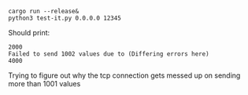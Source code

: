 ```
cargo run --release&
python3 test-it.py 0.0.0.0 12345
```
Should print:
```
2000
Failed to send 1002 values due to (Differing errors here)
4000
```

Trying to figure out why the tcp connection gets messed up on sending more than 1001 values
